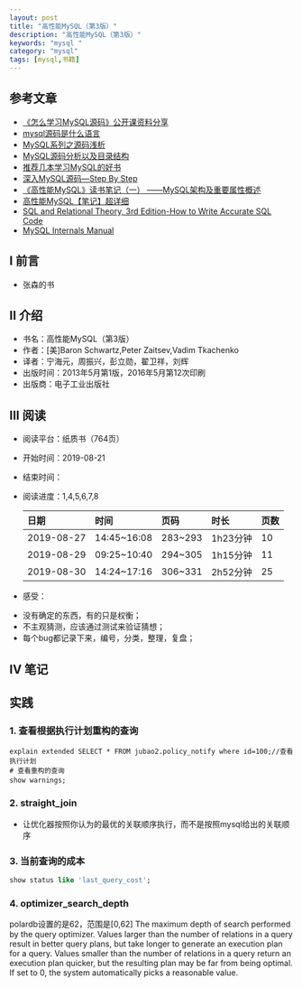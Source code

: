 ```yaml
---
layout: post
title: "高性能MySQL（第3版）"
description: "高性能MySQL（第3版）"
keywords: "mysql "
category: "mysql"
tags: [mysql,书籍]
---
```


## 参考文章
- [《怎么学习MySQL源码》公开课资料分享 ](http://www.sohu.com/a/157048711_610509)
- [mysql源码是什么语言](https://www.php.cn/mysql-tutorials-421415.html)
- [MySQL系列之源码浅析](https://blog.csdn.net/u013291818/article/details/78215253)
- [MySQL源码分析以及目录结构](https://www.cnblogs.com/lushilin/p/6086833.html)
- [推荐几本学习MySQL的好书](https://blog.csdn.net/jarvan_song/article/details/52977090)
- [深入MySQL源码—Step By Step](https://wenku.baidu.com/view/c8cb23a9aef8941ea66e0518.html)
- [《高性能MySQL》读书笔记（一） ——MySQL架构及重要属性概述](https://cloud.tencent.com/developer/article/1054161)
- [高性能MySQL【笔记】超详细](https://cloud.tencent.com/developer/article/1481393)
- [SQL and Relational Theory, 3rd Edition-How to Write Accurate SQL Code](http://www.doc88.com/p-0671511810292.html)
- [MySQL Internals Manual](https://dev.mysql.com/doc/internals/en/)
## I 前言
- 张森的书


## II 介绍
* 书名：高性能MySQL（第3版）
* 作者：[美]Baron Schwartz,Peter Zaitsev,Vadim Tkachenko
* 译者：宁海元，周振兴，彭立勋，翟卫祥，刘辉
* 出版时间：2013年5月第1版，2016年5月第12次印刷
* 出版商：电子工业出版社

## III 阅读
* 阅读平台：纸质书（764页）
* 开始时间：2019-08-21
* 结束时间：
* 阅读进度：1,4,5,6,7,8

    |日期|时间|页码|时长|页数|
    |:---|:---|:---|:---|:---|
    |2019-08-27|14:45~16:08|283~293|1h23分钟|10|
    |2019-08-29|09:25~10:40|294~305|1h15分钟|11|
    |2019-08-30|14:24~17:16|306~331|2h52分钟|25|



* 感受：
- 没有确定的东西，有的只是权衡；
- 不主观猜测，应该通过测试来验证猜想；
- 每个bug都记录下来，编号，分类，整理，复盘；


## IV 笔记

## 实践
### 1. 查看根据执行计划重构的查询
```
explain extended SELECT * FROM jubao2.policy_notify where id=100;//查看执行计划
# 查看重构的查询
show warnings;　
```
### 2. straight_join
- 让优化器按照你认为的最优的关联顺序执行，而不是按照mysql给出的关联顺序

### 3. 当前查询的成本
```sql
show status like 'last_query_cost';
```
### 4. optimizer_search_depth
polardb设置的是62，范围是[0,62]
The maximum depth of search performed by the query optimizer. 
Values larger than the number of relations in a query result in better query plans, 
but take longer to generate an execution plan for a query. 
Values smaller than the number of relations in a query return an execution plan quicker, 
but the resulting plan may be far from being optimal. 
If set to 0, the system automatically picks a reasonable value.